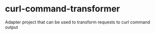 # curl-command-transformer
Adapter project that can be used to transform requests to curl command output
